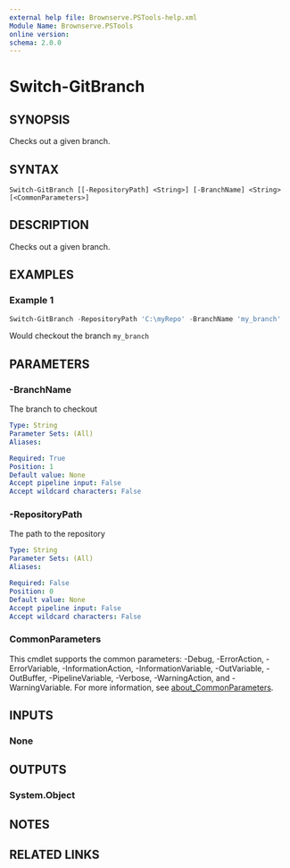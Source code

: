 ```yaml
---
external help file: Brownserve.PSTools-help.xml
Module Name: Brownserve.PSTools
online version:
schema: 2.0.0
---
```


# Switch-GitBranch

## SYNOPSIS
Checks out a given branch.

## SYNTAX

```
Switch-GitBranch [[-RepositoryPath] <String>] [-BranchName] <String> [<CommonParameters>]
```

## DESCRIPTION
Checks out a given branch.

## EXAMPLES

### Example 1
```powershell
Switch-GitBranch -RepositoryPath 'C:\myRepo' -BranchName 'my_branch'
```

Would checkout the branch `my_branch`

## PARAMETERS

### -BranchName
The branch to checkout

```yaml
Type: String
Parameter Sets: (All)
Aliases:

Required: True
Position: 1
Default value: None
Accept pipeline input: False
Accept wildcard characters: False
```

### -RepositoryPath
The path to the repository

```yaml
Type: String
Parameter Sets: (All)
Aliases:

Required: False
Position: 0
Default value: None
Accept pipeline input: False
Accept wildcard characters: False
```

### CommonParameters
This cmdlet supports the common parameters: -Debug, -ErrorAction, -ErrorVariable, -InformationAction, -InformationVariable, -OutVariable, -OutBuffer, -PipelineVariable, -Verbose, -WarningAction, and -WarningVariable. For more information, see [about_CommonParameters](http://go.microsoft.com/fwlink/?LinkID=113216).

## INPUTS

### None

## OUTPUTS

### System.Object
## NOTES

## RELATED LINKS

